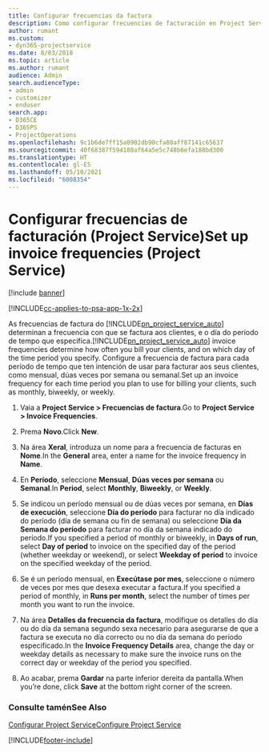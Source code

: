 ```yaml
---
title: Configurar frecuencias da factura
description: Como configurar frecuencias de facturación en Project Service
author: rumant
ms.custom:
- dyn365-projectservice
ms.date: 8/03/2018
ms.topic: article
ms.author: rumant
audience: Admin
search.audienceType:
- admin
- customizer
- enduser
search.app:
- D365CE
- D365PS
- ProjectOperations
ms.openlocfilehash: 9c1b6de7ff15a0902db90cfa80aff87141c65637
ms.sourcegitcommit: 40f68387f594180af64a5e5c748b6efa188bd300
ms.translationtype: HT
ms.contentlocale: gl-ES
ms.lasthandoff: 05/10/2021
ms.locfileid: "6008354"
---
```

# <a name="set-up-invoice-frequencies-project-service"></a><span data-ttu-id="89eb1-103">Configurar frecuencias de facturación (Project Service)</span><span class="sxs-lookup"><span data-stu-id="89eb1-103">Set up invoice frequencies (Project Service)</span></span>

[!include [banner](../includes/psa-now-project-operations.md)]

[!INCLUDE[cc-applies-to-psa-app-1x-2x](../includes/cc-applies-to-psa-app-1x-2x.md)]

<span data-ttu-id="89eb1-104">As frecuencias de factura do [!INCLUDE[pn_project_service_auto](../includes/pn-project-service-auto.md)] determinan a frecuencia con que se factura aos clientes, e o día do período de tempo que especifica.</span><span class="sxs-lookup"><span data-stu-id="89eb1-104">[!INCLUDE[pn_project_service_auto](../includes/pn-project-service-auto.md)] invoice frequencies determine how often you bill your clients, and on which day of the time period you specify.</span></span> <span data-ttu-id="89eb1-105">Configure a frecuencia de factura para cada período de tempo que ten intención de usar para facturar aos seus clientes, como mensual, dúas veces por semana ou semanal.</span><span class="sxs-lookup"><span data-stu-id="89eb1-105">Set up an invoice frequency for each time period you plan to use for billing your clients, such as monthly, biweekly, or weekly.</span></span>  
  
1.  <span data-ttu-id="89eb1-106">Vaia a **Project Service > Frecuencias de factura**.</span><span class="sxs-lookup"><span data-stu-id="89eb1-106">Go to **Project Service > Invoice Frequencies**.</span></span>  
  
2.  <span data-ttu-id="89eb1-107">Prema **Novo**.</span><span class="sxs-lookup"><span data-stu-id="89eb1-107">Click **New**.</span></span>  
  
3.  <span data-ttu-id="89eb1-108">Na área **Xeral**, introduza un nome para a frecuencia de facturas en **Nome**.</span><span class="sxs-lookup"><span data-stu-id="89eb1-108">In the **General** area, enter a name for the invoice frequency in **Name**.</span></span>  
  
4.  <span data-ttu-id="89eb1-109">En **Período**, seleccione **Mensual**, **Dúas veces por semana** ou **Semanal**.</span><span class="sxs-lookup"><span data-stu-id="89eb1-109">In **Period**, select **Monthly**, **Biweekly**, or **Weekly**.</span></span>  
  
5.  <span data-ttu-id="89eb1-110">Se indicou un período mensual ou de dúas veces por semana, en **Días de execución**, seleccione **Día do período** para facturar no día indicado do período (día de semana ou fin de semana) ou seleccione **Día da Semana do período** para facturar no día da semana indicado do período.</span><span class="sxs-lookup"><span data-stu-id="89eb1-110">If you specified a period of monthly or biweekly, in **Days of run**, select **Day of period** to invoice on the specified day of the period (whether weekday or weekend), or select **Weekday of period** to invoice on the specified weekday of the period.</span></span>  
  
6.  <span data-ttu-id="89eb1-111">Se é un período mensual, en **Execútase por mes**, seleccione o número de veces por mes que desexa executar a factura.</span><span class="sxs-lookup"><span data-stu-id="89eb1-111">If you specified a period of monthly, in **Runs per month**, select the number of times per month you want to run the invoice.</span></span>  
  
7.  <span data-ttu-id="89eb1-112">Na área **Detalles da frecuencia da factura**, modifique os detalles do día ou do día da semana segundo sexa necesario para asegurarse de que a factura se executa no día correcto ou no día da semana do período especificado.</span><span class="sxs-lookup"><span data-stu-id="89eb1-112">In the **Invoice Frequency Details** area, change the day or weekday details as necessary to make sure the invoice runs on the correct day or weekday of the period you specified.</span></span>  
  
8.  <span data-ttu-id="89eb1-113">Ao acabar, prema **Gardar** na parte inferior dereita da pantalla.</span><span class="sxs-lookup"><span data-stu-id="89eb1-113">When you’re done, click **Save** at the bottom right corner of the screen.</span></span>  
  
### <a name="see-also"></a><span data-ttu-id="89eb1-114">Consulte tamén</span><span class="sxs-lookup"><span data-stu-id="89eb1-114">See Also</span></span>  
 [<span data-ttu-id="89eb1-115">Configurar Project Service</span><span class="sxs-lookup"><span data-stu-id="89eb1-115">Configure Project Service</span></span>](../psa/configure.md)


[!INCLUDE[footer-include](../includes/footer-banner.md)]